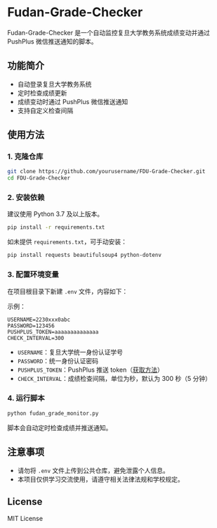 # Fudan-Grade-Checker

Fudan-Grade-Checker 是一个自动监控复旦大学教务系统成绩变动并通过 PushPlus 微信推送通知的脚本。

## 功能简介
- 自动登录复旦大学教务系统
- 定时检查成绩更新
- 成绩变动时通过 PushPlus 微信推送通知
- 支持自定义检查间隔

## 使用方法

### 1. 克隆仓库

```bash
git clone https://github.com/yourusername/FDU-Grade-Checker.git
cd FDU-Grade-Checker
```

### 2. 安装依赖

建议使用 Python 3.7 及以上版本。

```bash
pip install -r requirements.txt
```

如未提供 `requirements.txt`，可手动安装：

```bash
pip install requests beautifulsoup4 python-dotenv
```

### 3. 配置环境变量

在项目根目录下新建 `.env` 文件，内容如下：

示例：

```
USERNAME=2230xxx0abc
PASSWORD=123456
PUSHPLUS_TOKEN=aaaaaaaaaaaaaa
CHECK_INTERVAL=300
```

- `USERNAME`：复旦大学统一身份认证学号
- `PASSWORD`：统一身份认证密码
- `PUSHPLUS_TOKEN`：PushPlus 推送 token（[获取方法](https://www.pushplus.plus/)）
- `CHECK_INTERVAL`：成绩检查间隔，单位为秒，默认为 300 秒（5 分钟）

### 4. 运行脚本

```bash
python fudan_grade_monitor.py
```

脚本会自动定时检查成绩并推送通知。

## 注意事项
- 请勿将 `.env` 文件上传到公共仓库，避免泄露个人信息。
- 本项目仅供学习交流使用，请遵守相关法律法规和学校规定。

## License

MIT License
